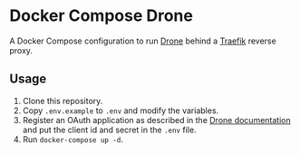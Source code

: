 # Docker Compose Drone

A Docker Compose configuration to run [Drone](https://drone.io/) behind a [Traefik](https://traefik.io/) reverse proxy.

## Usage

1. Clone this repository.
2. Copy `.env.example` to `.env` and modify the variables.
3. Register an OAuth application as described in the [Drone documentation](https://docs.drone.io/installation/github/single-machine/) and put the client id and secret in the `.env` file.
4. Run `docker-compose up -d`.

